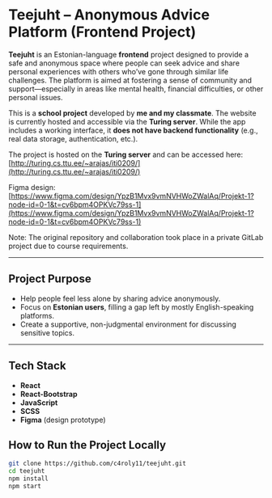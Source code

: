 # Teejuht – Anonymous Advice Platform (Frontend Project)

**Teejuht** is an Estonian-language **frontend** project designed to provide a safe and anonymous space where people can seek advice and share personal experiences with others who’ve gone through similar life challenges. The platform is aimed at fostering a sense of community and support—especially in areas like mental health, financial difficulties, or other personal issues.

This is a **school project** developed by **me and my classmate**. The website is currently hosted and accessible via the **Turing server**. While the app includes a working interface, it **does not have backend functionality** (e.g., real data storage, authentication, etc.).

The project is hosted on the **Turing server** and can be accessed here:  [http://turing.cs.ttu.ee/~arajas/iti0209/](http://turing.cs.ttu.ee/~arajas/iti0209/)

Figma design: [https://www.figma.com/design/YpzB1Mvx9vmNVHWoZWalAq/Projekt-1?node-id=0-1&t=cv6bpm4OPKVc79ss-1](https://www.figma.com/design/YpzB1Mvx9vmNVHWoZWalAq/Projekt-1?node-id=0-1&t=cv6bpm4OPKVc79ss-1)

Note: The original repository and collaboration took place in a private GitLab project due to course requirements.

---

## Project Purpose

- Help people feel less alone by sharing advice anonymously.
- Focus on **Estonian users**, filling a gap left by mostly English-speaking platforms.
- Create a supportive, non-judgmental environment for discussing sensitive topics.

---

## Tech Stack

- **React**
- **React-Bootstrap**
- **JavaScript**
- **SCSS**
- **Figma** (design prototype)

## How to Run the Project Locally

```bash
git clone https://github.com/c4roly11/teejuht.git
cd teejuht
npm install
npm start
